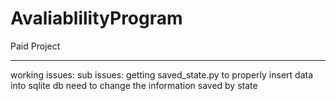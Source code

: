 # AvaliablilityProgram
Paid Project
* * *
working issues: 
    sub issues: 
  getting saved_state.py to properly insert data into sqlite db
      need to change the information saved by state
  
